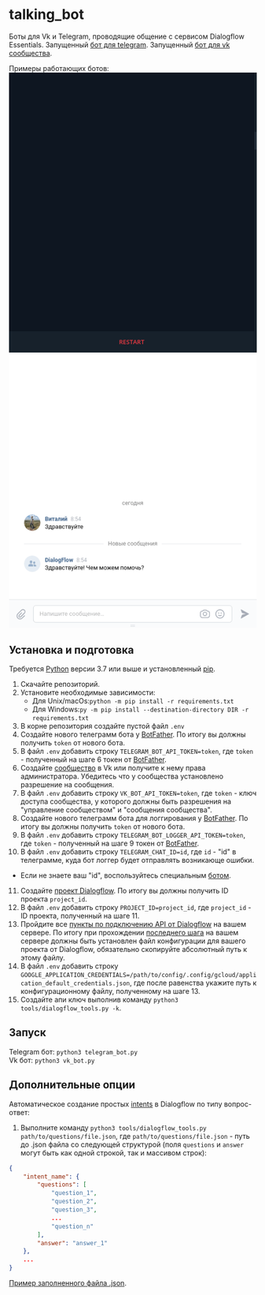 # talking_bot

Боты для Vk и Telegram, проводящие общение с сервисом Dialogflow Essentials. Запущенный [бот для telegram](https://t.me/talking_dialogflow_crnrc_bot). Запущенный [бот для vk сообщества](https://vk.com/club218407797).

Примеры работающих ботов:
![Telegram bot example](docs/demo_tg_bot.gif)
![Vk bot example](docs/demo_vk_bot.gif)

## Установка и подготовка

Требуется [Python](https://www.python.org/downloads/) версии 3.7 или выше и установленный [pip](https://pip.pypa.io/en/stable/getting-started/).

1. Скачайте репозиторий.
2. Установите необходимые зависимости:  
   - Для Unix/macOs:`python -m pip install -r requirements.txt`
   - Для Windows:`py -m pip install --destination-directory DIR -r requirements.txt`
3. В корне репозитория создайте пустой файл `.env`
4. Создайте нового телеграмм бота у [BotFather](https://telegram.me/BotFather). По итогу вы должны получить `token` от нового бота.
5. В файл `.env` добавить строку `TELEGRAM_BOT_API_TOKEN=token`, где `token` - полученный на шаге 6 токен от [BotFather](https://telegram.me/BotFather).
6. Создайте [сообщество](https://vk.com/groups?tab=admin) в Vk или получите к нему права администратора. Убедитесь что у сообщества установлено разрешение на сообщения.
7. В файл `.env` добавить строку `VK_BOT_API_TOKEN=token`, где `token` - ключ доступа сообщества, у которого должны быть разрешения на "управление сообществом" и "сообщения сообщества".
8. Создайте нового телеграмм бота для логгирования у [BotFather](https://telegram.me/BotFather). По итогу вы должны получить `token` от нового бота.
9.  В файл `.env` добавить строку `TELEGRAM_BOT_LOGGER_API_TOKEN=token`, где `token` - полученный на шаге 9 токен от [BotFather](https://telegram.me/BotFather).
10. В файл `.env` добавить строку `TELEGRAM_CHAT_ID=id`, где `id` - "id" в телеграмме, куда бот логгер будет отправлять возникающе ошибки. 
   - Если не знаете ваш "id", воспользуйтесь специальным [ботом](https://telegram.me/userinfobot).
11. Создайте [проект Dialogflow](https://dialogflow.cloud.google.com/#/getStarted). По итогу вы должны получить ID проекта `project_id`.
12. В файл `.env` добавить строку `PROJECT_ID=project_id`, где `project_id` - ID проекта, полученный на шаге 11.
13. Пройдите все [пункты по подключению API от Dialogflow](https://cloud.google.com/dialogflow/es/docs/quick/setup) на вашем сервере. По итогу при прохождении [последнего шага](https://cloud.google.com/dialogflow/es/docs/quick/setup#client-library-user-account-authentication) на вашем сервере должны быть установлен файл конфигурации для вашего проекта от Dialogflow, обязательно скопируйте абсолютный путь к этому файлу.
14. В файл `.env` добавить строку `GOOGLE_APPLICATION_CREDENTIALS=/path/to/config/.config/gcloud/application_default_credentials.json`, где после равенства укажите путь к конфигурационному файлу, полученному на шаге 13.
15. Создайте апи ключ выполнив команду `python3 tools/dialogflow_tools.py -k`.

## Запуск

Telegram бот: `python3 telegram_bot.py`  
Vk бот: `python3 vk_bot.py`

## Дополнительные опции

Автоматическое создание простых [intents](https://cloud.google.com/dialogflow/es/docs/intents-overview) в Dialogflow по типу вопрос-ответ:
1. Выполните команду `python3 tools/dialogflow_tools.py path/to/questions/file.json`, где `path/to/questions/file.json` - путь до .json файла со следующей структурой (поля `questions` и `answer` могут быть как одной строкой, так и массивом строк):
```json
{
    "intent_name": {
        "questions": [
            "question_1",
            "question_2",
            "question_3",
            ...
            "question_n"
        ],
        "answer": "answer_1"
    },
    ...
}
```

[Пример заполненного файла .json](./examples/questions.json).
